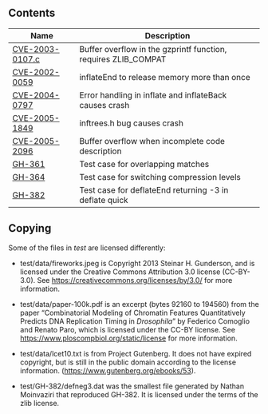 Contents
--------

|Name|Description|
|-|-|
|[CVE-2003-0107.c](https://nvd.nist.gov/vuln/detail/CVE-2003-0107)|Buffer overflow in the gzprintf function, requires ZLIB_COMPAT|
|[CVE-2002-0059](https://nvd.nist.gov/vuln/detail/CVE-2002-0059)|inflateEnd to release memory more than once|
|[CVE-2004-0797](https://nvd.nist.gov/vuln/detail/CVE-2004-0797)|Error handling in inflate and inflateBack causes crash|
|[CVE-2005-1849](https://nvd.nist.gov/vuln/detail/CVE-2005-1849)|inftrees.h bug causes crash|
|[CVE-2005-2096](https://nvd.nist.gov/vuln/detail/CVE-2005-2096)|Buffer overflow when incomplete code description
|[GH-361](https://github.com/zlib-ng/zlib-ng/issues/361)|Test case for overlapping matches|
|[GH-364](https://github.com/zlib-ng/zlib-ng/issues/364)|Test case for switching compression levels|
|[GH-382](https://github.com/zlib-ng/zlib-ng/issues/382)|Test case for deflateEnd returning -3 in deflate quick|

Copying
-------

Some of the files in _test_ are licensed differently:

 - test/data/fireworks.jpeg is Copyright 2013 Steinar H. Gunderson, and
   is licensed under the Creative Commons Attribution 3.0 license
   (CC-BY-3.0). See https://creativecommons.org/licenses/by/3.0/
   for more information.

 - test/data/paper-100k.pdf is an excerpt (bytes 92160 to 194560) from the paper
   “Combinatorial Modeling of Chromatin Features Quantitatively Predicts DNA
   Replication Timing in _Drosophila_” by Federico Comoglio and Renato Paro,
   which is licensed under the CC-BY license. See
   https://www.ploscompbiol.org/static/license for more information.

 - test/data/lcet10.txt is from Project Gutenberg. It does not have expired 
   copyright, but is still in the public domain according to the license information.
   (https://www.gutenberg.org/ebooks/53).

 - test/GH-382/defneg3.dat was the smallest file generated by Nathan Moinvaziri
   that reproduced GH-382. It is licensed under the terms of the zlib license.
